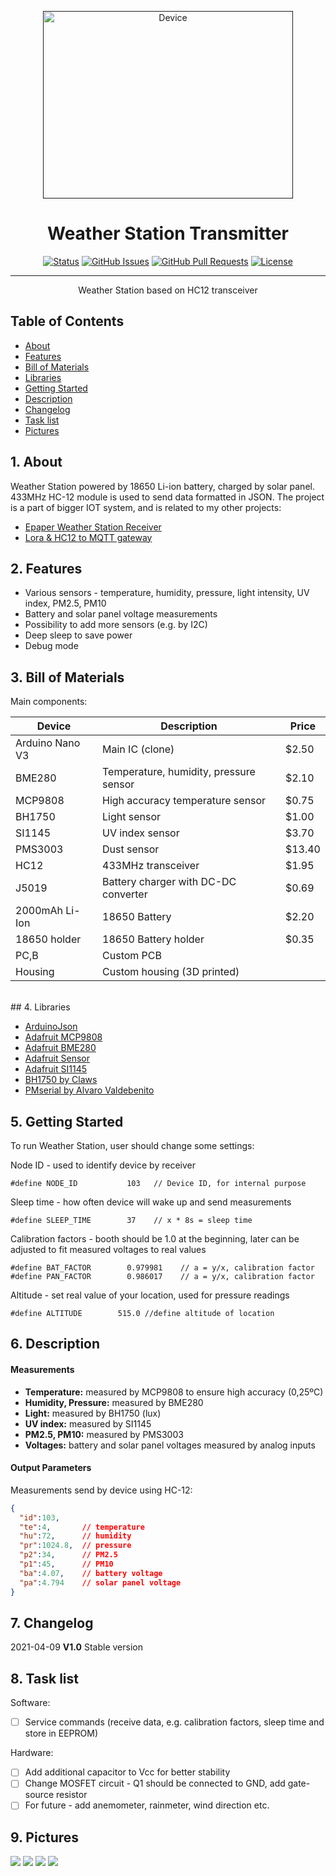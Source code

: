 <p align="center">
  <a href="" rel="noopener">
 <img width=400px height=300px src="Pictures/IMG_20210409_170449.jpg" alt="Device"></a>
</p>

<h1 align="center">Weather Station Transmitter</h1>

<div align="center">

[![Status](https://img.shields.io/badge/status-active-success.svg)]()
[![GitHub Issues](https://img.shields.io/github/issues/JakubJaszczur/433-Weather-Station-Transmitter.svg)](https://github.com/JakubJaszczur/433-Weather-Station-Transmitter/issues)
[![GitHub Pull Requests](https://img.shields.io/github/issues-pr/JakubJaszczur/433-Weather-Station-Transmitter.svg)](https://github.com/JakubJaszczur/433-Weather-Station-Transmitter/pulls)
[![License](https://img.shields.io/badge/license-MIT-blue.svg)](/LICENSE)

</div>

---

<p align="center"> Weather Station based on HC12 transceiver
    <br> 
</p>

## Table of Contents

- [About](#about)
- [Features](#features)
- [Bill of Materials](#bill)
- [Libraries](#libraries)
- [Getting Started](#getting_started)
- [Description](#description)
- [Changelog](#changelog)
- [Task list](#task)
- [Pictures](#pictures)

## 1. About <a name = "about"></a>

Weather Station powered by 18650 Li-ion battery, charged by solar panel. 433MHz HC-12 module is used to send data formatted in JSON. The project is a part of bigger IOT system, and is related to my other projects:

- [Epaper Weather Station Receiver](https://github.com/JakubJaszczur/Epaper-Weather-Station-Receiver "Epaper Weather Station Receiver")
- [Lora & HC12 to MQTT gateway](https://github.com/JakubJaszczur/LORA-433-Gateway "LORA 433 Gateway")

## 2. Features <a name = "features"></a>

* Various sensors - temperature, humidity, pressure, light intensity, UV index, PM2.5, PM10
* Battery and solar panel voltage measurements
* Possibility to add more sensors (e.g. by I2C)
* Deep sleep to save power
* Debug mode

## 3. Bill of Materials <a name = "bill"></a>

Main components:

| Device  		    | Description 	                          | Price		  | 
| --------------- | --------------------------------------- |-----------|
| Arduino Nano V3 | Main IC (clone)                         |	$2.50     |
| BME280          | Temperature, humidity, pressure sensor  |	$2.10     |
| MCP9808         | High accuracy temperature sensor        | $0.75     |
| BH1750          | Light sensor                            | $1.00     |
| SI1145          | UV index sensor                         | $3.70     |
| PMS3003         | Dust sensor                             | $13.40    |
| HC12            | 433MHz transceiver                      | $1.95     |
| J5019           | Battery charger with DC-DC converter    | $0.69     |
| 2000mAh Li-Ion  | 18650 Battery                           | $2.20     |
| 18650 holder    | 18650 Battery holder                    | $0.35     |
| PC,B             | Custom PCB                              |           |
| Housing         | Custom housing (3D printed)             |           |
<br>
## 4. Libraries <a name = "libraries"></a>

- [ArduinoJson](https://github.com/bblanchon/ArduinoJson "ArduinoJson")
- [Adafruit MCP9808](https://github.com/adafruit/Adafruit_MCP9808_Library "Adafruit_MCP9808")
- [Adafruit BME280](https://github.com/adafruit/Adafruit_BME280_Library "Adafruit_BME280")
- [Adafruit Sensor](https://github.com/adafruit/Adafruit_Sensor "Adafruit_Sensor")
- [Adafruit SI1145](https://github.com/adafruit/Adafruit_SI1145_Library "Adafruit_SI1145")
- [BH1750 by Claws](https://github.com/claws/BH1750 "BH1750")
- [PMserial by Alvaro Valdebenito](https://github.com/avaldebe/PMserial "PMserial")

## 5. Getting Started <a name = "getting_started"></a>

To run Weather Station, user should change some settings:

Node ID - used to identify device by receiver 
```
#define NODE_ID           103   // Device ID, for internal purpose
```
Sleep time - how often device will wake up and send measurements 
```
#define SLEEP_TIME        37    // x * 8s = sleep time
```
Calibration factors - booth should be 1.0 at the beginning, later can be adjusted to fit measured voltages to real values
```
#define BAT_FACTOR        0.979981    // a = y/x, calibration factor
#define PAN_FACTOR        0.986017    // a = y/x, calibration factor
```
Altitude - set real value of your location, used for pressure readings
```
#define ALTITUDE        515.0 //define altitude of location
```

## 6. Description <a name = "description"></a>

#### Measurements
- <b>Temperature:</b> measured by MCP9808 to ensure high accuracy (0,25&ordm;C)
- <b>Humidity, Pressure:</b> measured by BME280
- <b>Light:</b> measured by BH1750 (lux)
- <b>UV index:</b> measured by SI1145
- <b>PM2.5, PM10:</b> measured by PMS3003 
- <b>Voltages:</b> battery and solar panel voltages measured by analog inputs

#### Output Parameters

Measurements send by device using HC-12:

```json
{
  "id":103,
  "te":4,       // temperature
  "hu":72,      // humidity
  "pr":1024.8,  // pressure
  "p2":34,      // PM2.5
  "p1":45,      // PM10
  "ba":4.07,    // battery voltage
  "pa":4.794    // solar panel voltage
}
```

## 7. Changelog <a name="changelog"></a>

2021-04-09 <b>V1.0</b> Stable version  

## 8. Task list <a name="task"></a>

 Software:

- [ ] Service commands (receive data, e.g. calibration factors, sleep time and store in EEPROM)

Hardware:
- [ ] Add additional capacitor to Vcc for better stability
- [ ] Change MOSFET circuit - Q1 should be connected to GND, add gate-source resistor 
- [ ] For future - add anemometer, rainmeter, wind direction etc.

## 9. Pictures <a name="pictures"></a>

![](Pictures/IMG_20210409_170405.jpg)
![](Pictures/IMG_20210409_170623.jpg)
![](Pictures/IMG_20210409_170827.jpg)
![](Pictures/IMG_20210409_171117.jpg)